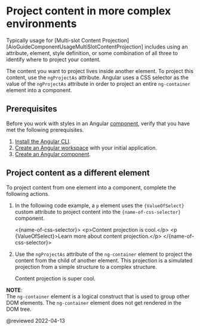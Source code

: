 # Project content in more complex environments

Typically usage for [Multi-slot Content Projection][AioGuideComponentUsageMultiSlotContentProjection] includes using an attribute, element, style definition, or some combination of all three to identify where to project your content.

The content you want to project lives inside another element.
To project this content, use the `ngProjectAs` attribute.
Angular uses a CSS selector as the value of the `ngProjectAs` attribute in order to project an entire `ng-container` element into a component.

## Prerequisites

Before you work with styles in an Angular [component][AioGuideGlossaryComponent], verify that you have met the following prerequisites.

1.  [Install the Angular CLI][AioGuideSetupLocalInstallTheAngularCli].
1.  [Create an Angular workspace][AioGuideSetupLocalCreateAWorkspaceAndInitialApplication] with your initial application.
1.  [Create an Angular component][AioGuideComponentCreate].

## Project content as a different element

To project content from one element into a component, complete the following actions.

1.  In the following code example, a `p` element uses the `{ValueOfSelect}` custom attribute to project content into the `{name-of-css-selector}` component.

    <code-example format="html" header="Specify content using a custom attribute" language="html">

    &lt;{name-of-css-selector}&gt;
      &lt;p&gt;Content projection is cool.&lt;/p&gt;
      &lt;p {ValueOfSelect}&gt;Learn more about content projection.&lt;/p&gt;
    &lt;/{name-of-css-selector}&gt;

    </code-example>

1.  Use the `ngProjectAs` attribute of the `ng-container` element to project the content from the child of another element.
    This projection is a simulated projection from a simple structure to a complex structure.

    <code-example format="html" header="Create content for ng-content" language="html">

    <ng-container ngProjectAs="[{ValueOfSelect}]">
      <p>Content projection is super cool.</p>
    </ng-container>

    </code-example>

<div class="callout is-helpful">

**NOTE**: <br />
The `ng-container` element is a logical construct that is used to group other DOM elements.
The `ng-container` element does not get rendered in the DOM tree.

</div>

<!-- links -->

[AioGuideComponentCreate]: guide/component/component-create "Create an Angular component | Angular"

[AioGuideGlossaryComponent]: guide/glossary#component "component - Glossary | Angular"

[AioGuideSetupLocalCreateAWorkspaceAndInitialApplication]: guide/setup-local#create-a-workspace-and-initial-application "Create a workspace and initial application - Setting up the local environment and workspace | Angular"
[AioGuideSetupLocalInstallTheAngularCli]: guide/setup-local#install-the-angular-cli "Install the Angular CLI - Setting up the local environment and workspace | Angular"

<!-- external links -->

<!-- end links -->

@reviewed 2022-04-13
